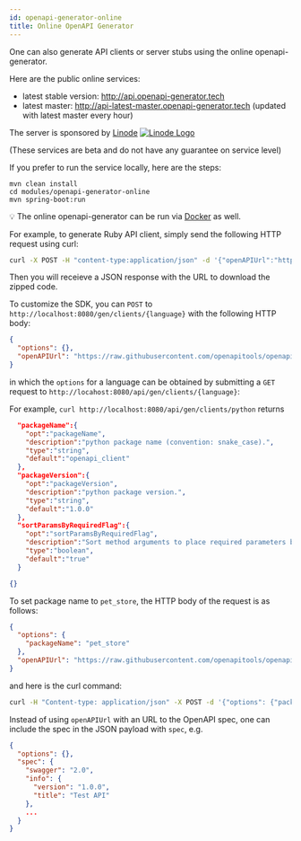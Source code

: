 ```yaml
---
id: openapi-generator-online
title: Online OpenAPI Generator
---
```


One can also generate API clients or server stubs using the online openapi-generator.

Here are the public online services: 

- latest stable version: http://api.openapi-generator.tech
- latest master: http://api-latest-master.openapi-generator.tech (updated with latest master every hour)

The server is sponsored by [Linode](https://www.linode.com/) [![Linode Logo](https://www.linode.com/media/images/logos/standard/light/linode-logo_standard_light_small.png)](https://www.linode.com/)

(These services are beta and do not have any guarantee on service level)

If you prefer to run the service locally, here are the steps:
```
mvn clean install
cd modules/openapi-generator-online
mvn spring-boot:run
```

:bulb: The online openapi-generator can be run via [Docker](https://github.com/OpenAPITools/openapi-generator#16---docker) as well.

For example, to generate Ruby API client, simply send the following HTTP request using curl:
```sh
curl -X POST -H "content-type:application/json" -d '{"openAPIUrl":"https://raw.githubusercontent.com/openapitools/openapi-generator/master/modules/openapi-generator/src/test/resources/2_0/petstore.yaml"}' http://localhost:8080/api/gen/clients/ruby
```
Then you will receieve a JSON response with the URL to download the zipped code.

To customize the SDK, you can `POST` to `http://localhost:8080/gen/clients/{language}` with the following HTTP body:
```json
{
  "options": {},
  "openAPIUrl": "https://raw.githubusercontent.com/openapitools/openapi-generator/master/modules/openapi-generator/src/test/resources/2_0/petstore.yaml"
}
```
in which the `options` for a language can be obtained by submitting a `GET` request to `http://locahost:8080/api/gen/clients/{language}`:

For example, `curl http://localhost:8080/api/gen/clients/python` returns
```json
  "packageName":{
    "opt":"packageName",
    "description":"python package name (convention: snake_case).",
    "type":"string",
    "default":"openapi_client"
  },
  "packageVersion":{
    "opt":"packageVersion",
    "description":"python package version.",
    "type":"string",
    "default":"1.0.0"
  },
  "sortParamsByRequiredFlag":{
    "opt":"sortParamsByRequiredFlag",
    "description":"Sort method arguments to place required parameters before optional parameters.",
    "type":"boolean",
    "default":"true"
  }

{}
```
To set package name to `pet_store`, the HTTP body of the request is as follows:
```json
{
  "options": {
    "packageName": "pet_store"
  },
  "openAPIUrl": "https://raw.githubusercontent.com/openapitools/openapi-generator/master/modules/openapi-generator/src/test/resources/2_0/petstore.yaml"
}
```
and here is the curl command:
```sh
curl -H "Content-type: application/json" -X POST -d '{"options": {"packageName": "pet_store"},"openAPIUrl": "https://raw.githubusercontent.com/openapitools/openapi-generator/master/modules/openapi-generator/src/test/resources/2_0/petstore.yaml"}' http://localhost:8080/api/gen/clients/python
```

Instead of using `openAPIUrl` with an URL to the OpenAPI spec, one can include the spec in the JSON payload with `spec`, e.g.
```json
{
  "options": {},
  "spec": {
    "swagger": "2.0",
    "info": {
      "version": "1.0.0",
      "title": "Test API"
    },
    ...
  }
}
```